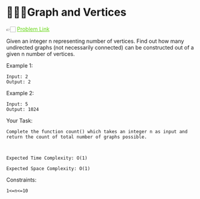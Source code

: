 # 👩🏻‍💻Graph and Vertices

 👉🏻 <a href="https://www.geeksforgeeks.org/problems/graph-and-vertices/1" style="color:rgb(98, 214, 15);">
  Problem Link
</a>

Given an integer n representing number of vertices. Find out how many undirected graphs (not necessarily connected) can be constructed out of a given n number of vertices.


Example 1:
```
Input: 2
Output: 2
```
Example 2:
```
Input: 5
Output: 1024
 ```

Your Task:
```
Complete the function count() which takes an integer n as input and return the count of total number of graphs possible.

 

Expected Time Complexity: O(1)

Expected Space Complexity: O(1)
```
 

Constraints:
```
1<=n<=10
```
